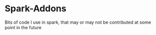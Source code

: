 Spark-Addons
============

Bits of code I use in spark, that may or may not be contributed at some point in the future

